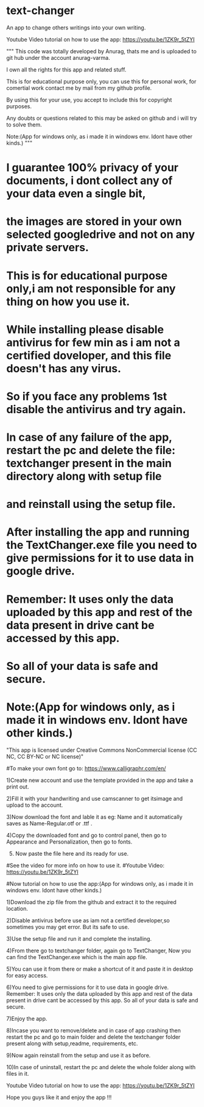 # text-changer
An app to change others writings into your own writing.


Youtube Video tutorial on how to use the app:
https://youtu.be/1ZK9r_5tZYI



"""
This code was totally developed by Anurag, thats me and is uploaded to git hub under the account anurag-varma.


I own all the rights for this app and related stuff.


This is for educational purpose only, you can use this for personal work,
for comertial work contact me by mail from my github profile.


By using this for your use, you accept to include this for copyright purposes.


Any doubts or questions related to this may be asked on github and i will try to solve them.

Note:(App for windows only, as i made it in windows env. Idont have other kinds.)
"""

# I guarantee 100% privacy of your documents, i dont collect any of your data even a single bit, 
#  the images are stored in your own selected googledrive and not on any private servers.

# This is for educational purpose only,i am not responsible for any thing on how you use it.

# While installing please disable antivirus for few min as i am not a certified doveloper, and this file doesn't has any virus.
# So if you face any problems 1st disable the antivirus and try again.

# In case of any failure of the app, restart the pc and delete the file: textchanger present in the main directory along with setup file 
# and reinstall using the setup file.

# After installing the app and running the TextChanger.exe file you need to give permissions for it to use data in google drive.
# Remember: It uses only the data uploaded by this app and rest of the data present in drive cant be accessed by this app.
# So all of your data is safe and secure.

# Note:(App for windows only, as i made it in windows env. Idont have other kinds.)


"This app is licensed under Creative Commons NonCommercial license (CC NC, CC BY-NC or NC license)"

#To make your own font go to: https://www.calligraphr.com/en/

1)Create new account and use the template provided in the app and take a print out.

2)Fill it with your handwriting and use camscanner to get itsimage and upload to the account.

3)Now download the font and lable it as eg: Name and it automatically saves as Name-Regular.otf  or .ttf .

4)Copy the downloaded font and go to control panel, then go to Appearance and Personalization, then go to fonts.

5) Now paste the file here and its ready for use.



#See the video for more info on how to use it.
#Youtube Video:
https://youtu.be/1ZK9r_5tZYI


#Now tutorial on how to use the app:(App for windows only, as i made it in windows env. Idont have other kinds.)

1)Download the zip file from the github and extract it to the required location.

2)Disable antivirus before use as iam not a certified developer,so sometimes you may get error. But its safe to use.

3)Use the setup file and run it and complete the installing.

4)From there go to textchanger folder, again go to TextChanger, Now you can find the TextChanger.exe which is the main app file.

5)You can use it from there or make a shortcut of it and paste it in desktop for easy access.

6)You need to give permissions for it to use data in google drive.
  Remember: It uses only the data uploaded by this app and rest of the data present in drive cant be accessed by this app.
  So all of your data is safe and secure.
  
7)Enjoy the app.

8)Incase you want to remove/delete and in case of app crashing then restart the pc 
  and go to main folder and delete the textchanger folder present along with setup,readme, requirements, etc.
  
9)Now again reinstall from the setup and use it as before.

10)In case of uninstall, restart the pc and delete the whole folder along with files in it.


Youtube Video tutorial on how to use the app:
https://youtu.be/1ZK9r_5tZYI


Hope you guys like it and enjoy the app !!!
